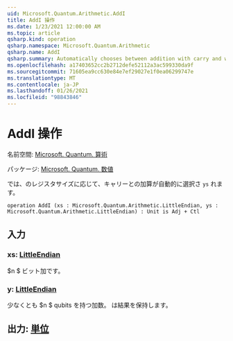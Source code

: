 ```yaml
---
uid: Microsoft.Quantum.Arithmetic.AddI
title: AddI 操作
ms.date: 1/23/2021 12:00:00 AM
ms.topic: article
qsharp.kind: operation
qsharp.namespace: Microsoft.Quantum.Arithmetic
qsharp.name: AddI
qsharp.summary: Automatically chooses between addition with carry and without, depending on the register size of `ys`.
ms.openlocfilehash: a17403652cc2b2712defe52112a3ac599330da9f
ms.sourcegitcommit: 71605ea9cc630e84e7ef29027e1f0ea06299747e
ms.translationtype: MT
ms.contentlocale: ja-JP
ms.lasthandoff: 01/26/2021
ms.locfileid: "98843846"
---
```

# <a name="addi-operation"></a>AddI 操作

名前空間: [Microsoft. Quantum. 算術](xref:Microsoft.Quantum.Arithmetic)

パッケージ: [Microsoft. Quantum. 数値](https://nuget.org/packages/Microsoft.Quantum.Numerics)


では、のレジスタサイズに応じて、キャリーとの加算が自動的に選択さ `ys` れます。

```qsharp
operation AddI (xs : Microsoft.Quantum.Arithmetic.LittleEndian, ys : Microsoft.Quantum.Arithmetic.LittleEndian) : Unit is Adj + Ctl
```


## <a name="input"></a>入力

### <a name="xs--littleendian"></a>xs: [LittleEndian](xref:Microsoft.Quantum.Arithmetic.LittleEndian)

$n $ ビット加です。


### <a name="ys--littleendian"></a>y: [LittleEndian](xref:Microsoft.Quantum.Arithmetic.LittleEndian)

少なくとも $n $ qubits を持つ加数。 は結果を保持します。



## <a name="output--unit"></a>出力: [単位](xref:microsoft.quantum.lang-ref.unit)

